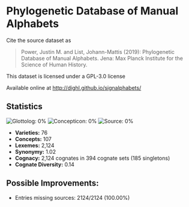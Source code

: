 # Phylogenetic Database of Manual Alphabets

Cite the source dataset as

> Power, Justin M. and List, Johann-Mattis (2019): Phylogenetic Database of Manual Alphabets. Jena: Max Planck Institute for the Science of Human History.

This dataset is licensed under a GPL-3.0 license

Available online at http://dighl.github.io/signalphabets/

## Statistics



![Glottolog: 0%](https://img.shields.io/badge/Glottolog-0%25-red.svg "Glottolog: 0%")
![Concepticon: 0%](https://img.shields.io/badge/Concepticon-0%25-red.svg "Concepticon: 0%")
![Source: 0%](https://img.shields.io/badge/Source-0%25-red.svg "Source: 0%")

- **Varieties:** 76
- **Concepts:** 107
- **Lexemes:** 2,124
- **Synonymy:** 1.02
- **Cognacy:** 2,124 cognates in 394 cognate sets (185 singletons)
- **Cognate Diversity:** 0.14

## Possible Improvements:



- Entries missing sources: 2124/2124 (100.00%)